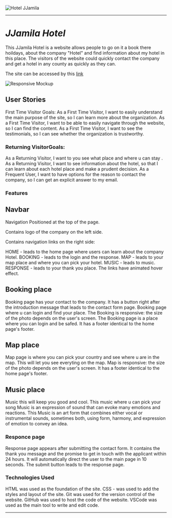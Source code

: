 ![Hotel JJamila]()

---

# *JJamila Hotel*

This JJamila Hotel is a website allows people to go on it a book there hoildays, about the company "Hotel" and find information about my hotel in this place. The visitors of the website could quickly contact the company and get a hotel in any county as quickly as they can.

The site can be accessed by this [link](https://fuzzy-chainsaw-6j9xrq4g5xj2rqjx-5500.app.github.dev/)

![Responsive Mockup](documentation/responsive_mockup.png)

## User Stories
First Time Visitor Goals:
As a First Time Visitor, I want to easily understand the main purpose of the site, so I can learn more about the organization.
As a First Time Visitor, I want to be able to easily navigate through the website, so I can find the content.
As a First Time Visitor, I want to see the testimonials, so I can see whether the organization is trustworthy.

### Returning VisitorGoals:
As a Returning Visitor, I want to you see what place and where u can stay .
As a Returning Visitor, I want to see information about the hotel, so that I can learn about each hotel place and make a prudent decision.
As a Frequent User, I want to have options for the reason to contact the company, so I can get an explicit answer to my email.

### Features
## Navbar
Navigation
Positioned at the top of the page.

Contains logo of the company on the left side.

Contains navigation links on the right side:

HOME - leads to the home page where users can learn about the company Hotel.
BOOKING - leads to the login and the response.
MAP - leads to your map place and where you can pick your hotel.
MUSIC - leads to music.
RESPONSE - leads to your thank you place.
The links have animated hover effect.

## Booking place 
Booking page has your contact to the company.
It has a button right after the introduction message that leads to the contact form page.
Booking page where u can login and find your place.
The Booking is responsive: the size of the photo depends on the user's screen.
The Booking page is a place where you can login and be safed. 
It has a footer identical to the home page's footer.

## Map place 
Map page is where you can pick your country and see where u are in the map. 
This will let you see everyting on the map.
Map is responsive: the size of the photo depends on the user's screen.
It has a footer identical to the home page's footer.

## Music place
Music this will keep you good and cool.
This music where u can pick your song 
Music is an expression of sound that can evoke many emotions and reactions. 
This Music is an art form that combines either vocal or instrumental sounds, sometimes both, using form, harmony, and expression of emotion to convey an idea.

### Responce page
Response page appears after submitting the contact form.
It contains the thank you message and the promise to get in touch with the applicant within 24 hours.
It will automatically direct the user to the main page in 10 seconds.
The submit button leads to the response page.​


### Technologies Used
HTML was used as the foundation of the site.
  CSS - was used to add the styles and layout of the site.
  Git was used for the version control of the website.
  GitHub was used to host the code of the website.
  VSCode was used as the main tool to write and edit code.



---
